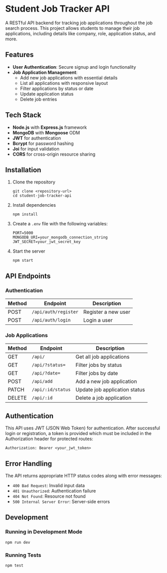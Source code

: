 # Student Job Tracker API

A RESTful API backend for tracking job applications throughout the job search process. This project allows students to manage their job applications, including details like company, role, application status, and more.

## Features

- **User Authentication**: Secure signup and login functionality
- **Job Application Management**:
  - Add new job applications with essential details
  - List all applications with responsive layout
  - Filter applications by status or date
  - Update application status
  - Delete job entries

## Tech Stack

- **Node.js** with **Express.js** framework
- **MongoDB** with **Mongoose** ODM
- **JWT** for authentication
- **Bcrypt** for password hashing
- **Joi** for input validation
- **CORS** for cross-origin resource sharing

## Installation

1. Clone the repository
   ```
   git clone <repository-url>
   cd student-job-tracker-api
   ```

2. Install dependencies
   ```
   npm install
   ```

3. Create a `.env` file with the following variables:
   ```
   PORT=5000
   MONGODB_URI=your_mongodb_connection_string
   JWT_SECRET=your_jwt_secret_key
   ```

4. Start the server
   ```
   npm start
   ```

## API Endpoints

### Authentication

| Method | Endpoint | Description |
|--------|----------|-------------|
| POST | `/api/auth/register` | Register a new user |
| POST | `/api/auth/login` | Login a user |

### Job Applications

| Method | Endpoint | Description |
|--------|----------|-------------|
| GET | `/api/` | Get all job applications |
| GET | `/api/?status=` | Filter jobs by status |
| GET | `/api/?date=` | Filter jobs by date |
| POST | `/api/add` | Add a new job application |
| PATCH | `/api/:id/status` | Update job application status |
| DELETE | `/api/:id` | Delete a job application |


## Authentication

This API uses JWT (JSON Web Token) for authentication. After successful login or registration, a token is provided which must be included in the Authorization header for protected routes:

```
Authorization: Bearer <your_jwt_token>
```

## Error Handling

The API returns appropriate HTTP status codes along with error messages:

- `400 Bad Request`: Invalid input data
- `401 Unauthorized`: Authentication failure
- `404 Not Found`: Resource not found
- `500 Internal Server Error`: Server-side errors

## Development

### Running in Development Mode

```
npm run dev
```

### Running Tests

```
npm test
```
